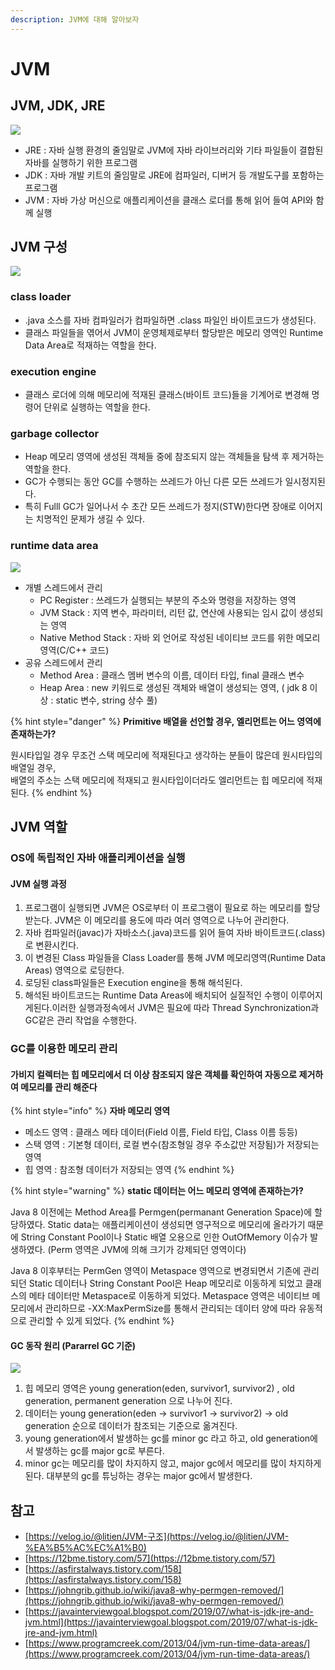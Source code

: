 ```yaml
---
description: JVM에 대해 알아보자
---
```


# JVM

## JVM, JDK, JRE

![](../../.gitbook/Assets/jdk-jvm.png)

* JRE : 자바 실행 환경의 줄임말로 JVM에 자바 라이브러리와 기타 파일들이 결합된 자바를 실행하기 위한 프로그램
* JDK : 자바 개발 키트의 줄임말로 JRE에 컴파일러, 디버거 등 개발도구를 포함하는 프로그램
* JVM : 자바 가상 머신으로 애플리케이션을 클래스 로더를 통해 읽어 들여 API와 함께 실행

## JVM 구성

![](../../.gitbook/Assets/jvmruntimedata.png)

### class loader

* .java 소스를 자바 컴파일러가 컴파일하면 .class 파일인 바이트코드가 생성된다.
* 클래스 파일들을 엮어서 JVM이 운영체제로부터 할당받은 메모리 영역인 Runtime Data Area로 적재하는 역할을 한다.

### execution engine

* 클래스 로더에 의해 메모리에 적재된 클래스\(바이트 코드\)들을 기계어로 변경해 명령어 단위로 실행하는 역할을 한다.

### garbage collector

* Heap 메모리 영역에 생성된 객체들 중에 참조되지 않는 객체들을 탐색 후 제거하는 역할을 한다.
* GC가 수행되는 동안 GC를 수행하는 쓰레드가 아닌 다른 모든 쓰레드가 일시정지된다.
* 특히 Fulll GC가 일어나서 수 초간 모든 쓰레드가 정지\(STW\)한다면 장애로 이어지는 치명적인 문제가 생길 수 있다.

### runtime data area

![](../../.gitbook/assets/jvm-runtime-data-area.jpg)

* 개별 스레드에서 관리 
  * PC Register : 쓰레드가 실행되는 부분의 주소와 명령을 저장하는 영역 
  * JVM Stack : 지역 변수, 파라미터, 리턴 값, 연산에 사용되는 임시 값이 생성되는 영역 
  * Native Method Stack : 자바 외 언어로 작성된 네이티브 코드를 위한 메모리 영역\(C/C++ 코드\) 
* 공유 스레드에서 관리
  * Method Area : 클래스 멤버 변수의 이름, 데이터 타입, final 클래스 변수 
  * Heap Area : new 키워드로 생성된 객체와 배열이 생성되는 영역, \( jdk 8 이상 : static 변수, string 상수 풀\)

{% hint style="danger" %}
**Primitive 배열을 선언할 경우, 엘리먼트는 어느 영역에 존재하는가?**

원시타입일 경우 무조건 스택 메모리에 적재된다고 생각하는 분들이 많은데 원시타입의 배열일 경우,   
배열의 주소는 스택 메모리에 적재되고 원시타입이더라도 엘리먼트는 힙 메모리에 적재 된다. 
{% endhint %}

## JVM 역할

### OS에 독립적인 자바 애플리케이션을 실행

#### JVM 실행 과정

1. 프로그램이 실행되면 JVM은 OS로부터 이 프로그램이 필요로 하는 메모리를 할당 받는다. JVM은 이 메모리를 용도에 따라 여러 영역으로 나누어 관리한다.
2. 자바 컴파일러\(javac\)가 자바소스\(.java\)코드를 읽어 들여 자바 바이트코드\(.class\)로 변환시킨다.
3. 이 변경된 Class 파일들을 Class Loader를 통해 JVM 메모리영역\(Runtime Data Areas\) 영역으로 로딩한다.
4. 로딩된 class파일들은 Execution engine을 통해 해석된다.
5. 해석된 바이트코드는 Runtime Data Areas에 배치되어 실질적인 수행이 이루어지게된다.이러한 실행과정속에서 JVM은 필요에 따라 Thread Synchronization과 GC같은 관리 작업을 수행한다.

### GC를 이용한 메모리 관리

#### 가비지 컬렉터는 힙 메모리에서 더 이상 참조되지 않은 객체를 확인하여 자동으로 제거하여 메모리를 관리 해준다

{% hint style="info" %}
**자바 메모리 영역**

* 메소드 영역 : 클래스 메타 데이터\(Field 이름, Field 타입, Class 이름 등등\)
* 스택 영역 : 기본형 데이터, 로컬 변수\(참조형일 경우 주소값만 저장됨\)가 저장되는 영역
* 힙 영역 : 참조형 데이터가 저장되는 영역
{% endhint %}

{% hint style="warning" %}
**static 데이터는 어느 메모리 영역에 존재하는가?**

Java 8 이전에는 Method Area를 Permgen\(permanant Generation Space\)에 할당하였다. Static data는 애플리케이션이 생성되면 영구적으로 메모리에 올라가기 때문에 String Constant Pool이나 Static 배열 오용으로 인한 OutOfMemory 이슈가 발생하였다. \(Perm 영역은 JVM에 의해 크기가 강제되던 영역이다\)

Java 8 이후부터는 PermGen 영역이 Metaspace 영역으로 변경되면서 기존에 관리되던 Static 데이터나 String Constant Pool은 Heap 메모리로 이동하게 되었고 클래스의 메타 데이터만 Metaspace로 이동하게 되었다. Metaspace 영역은 네이티브 메모리에서 관리하므로 -XX:MaxPermSize를 통해서 관리되는 데이터 양에 따라 유동적으로 관리할 수 있게 되었다. 
{% endhint %}

#### GC 동작 원리 \(Pararrel GC 기준\)

![](../../.gitbook/assets/gc.png)

1. 힙 메모리 영역은 young generation\(eden, survivor1, survivor2\) , old generation, permanent generation 으로 나누어 진다.
2. 데이터는 young generation\(eden → survivor1 → survivor2\) → old generation 순으로 데이터가 참조되는 기준으로 옮겨진다.
3. young generation에서 발생하는 gc를 minor gc 라고 하고, old generation에서 발생하는 gc를 major gc로 부른다.
4. minor gc는 메모리를 많이 차지하지 않고, major gc에서 메모리를 많이 차지하게 된다. 대부분의 gc를 튜닝하는 경우는 major gc에서 발생한다.

## 참고 

* [https://velog.io/@litien/JVM-구조](https://velog.io/@litien/JVM-%EA%B5%AC%EC%A1%B0)
* [https://12bme.tistory.com/57](https://12bme.tistory.com/57)
* [https://asfirstalways.tistory.com/158](https://asfirstalways.tistory.com/158)
* [https://johngrib.github.io/wiki/java8-why-permgen-removed/](https://johngrib.github.io/wiki/java8-why-permgen-removed/)
* [https://javainterviewgoal.blogspot.com/2019/07/what-is-jdk-jre-and-jvm.html](https://javainterviewgoal.blogspot.com/2019/07/what-is-jdk-jre-and-jvm.html)
* [https://www.programcreek.com/2013/04/jvm-run-time-data-areas/](https://www.programcreek.com/2013/04/jvm-run-time-data-areas/)

